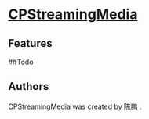 # [CPStreamingMedia](https://ChenPengOnBitbucket@bitbucket.org/ChenPengOnBitbucket/cpstreamingmedia.git)
## Features
##Todo
## Authors
CPStreamingMedia was created by [陈鹏](https://github.com/ChenPengOnGitHub) .
